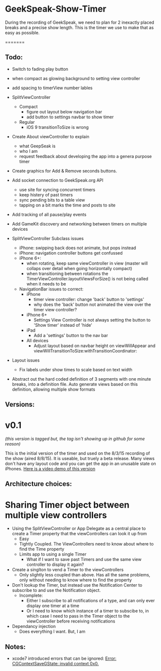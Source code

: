 # GeekSpeak-Show-Timer

During the recording of GeekSpeak, we need to plan for 2 inexactly placed breaks and a precise show length.  This is the timer we use to make that as easy as possible.



=======


## Todo:

- Switch to fading play button
- when compact as glowing background to setting view controller
- add spacing to timerView number lables
- SplitViewController
	- Compact
		- figure out layout below navigation bar
		- add button to settings navbar to show timer
	- Regular
		- iOS 9 transitionToSize is wrong
- Create About viewController to explain
	- what GeepSeak is
	- who I am
	- request feedback about developing the app into a genera purpose timer
- Create graphics for Add & Remove seconds buttons.
- Add socket connection to GeekSpeak.org API
	- use site for syncing concurrent timers
	- keep histery of past timers
	- sync pending bits to a table view
	- tapping on a bit marks the time and posts to site
- Add tracking of all pause/play events
	
- Add GameKit discovery and networking between timers on multiple devices
- SplitViewController Subclass issues
	- iPhone: swipping back does not animate, but pops instead
	- iPhone: navigation controller buttons get confussed
	- iPhone 6+:
		- when rotating, keep same viewController in view (master will collaps over detail when going horizontally compact)
		- when transitioning between rotations the  TimerViewController.layoutViewsForSize() is not being called when it needs to be
	- NavigationBar issues to correct:
		- iPhone
			- timer view controller: change 'back' button to 'settings'
			- why does the 'back' button not animated the view over the timer view controller?
		- iPhone 6+
			- Settings View Controller is not always setting the button to 'Show timer' instead of 'hide'
		- iPad
			- Add a 'settings' button to the nav bar
		- All devices
			- Adjust layout based on navbar height on viewWillAppear and viewWillTransitionToSize:withTransitionCoordinator: 
- Layout issues
	- Fix labels under show times to scale based on text width
- Abstract out the hard coded definition of 3 segments with one minute breaks, into a definition file. Auto generate views based on this definition, allowing multiple show formats


## Versions:
# v0.1
_(this version is tagged but, the tag isn't showing up in github for some reason)_

This is the initial version of the timer and used on the 8/3/15 recording of the show (aired 8/8/15).  It is useable, but truely a beta release.  Many views don't have any layout code and you can get the app in an unusable state on iPhones. [Here is a video demo of this version](https://www.youtube.com/watch?v=kwDyj1H7LJw)


## Architecture choices:
# Sharing Timer object between multiple view controllers
- Using the SplitViewController or App Delegate as a central place to create a Timer property that the viewControllers can look it up from
	- Easy
	- Tightly Coupled.  The ViewControllers need to know about where to find the Time property
	- Limits app to using a single Timer
		- What if I want to save past Timers and use the same view controller to display it again?
- Create a singlton to vend a Timer to the viewControllers
	- Only slightly less coupled than above.  Has all the same problems, only without needing to know where to find the property
- Don't lookup the Timer, but instead use the Notification Center to subscribe to and use the Notification object.
	- Incomplete:
		- Either I subscribe to all notifications of a type, and can only ever display one timer at a time
		- Or I need to know which instance of a timer to subscibe to, in which case I need to pass in the Timer object to the viewController before receiving notifications
- Dependancy injection
	- Does everything I want.  But, I am 

## Notes:
- xcode7 introduced errors that can be ignored:  [ Error: CGContextSaveGState: invalid context 0x0.](https://forums.developer.apple.com/thread/13683#50137)
